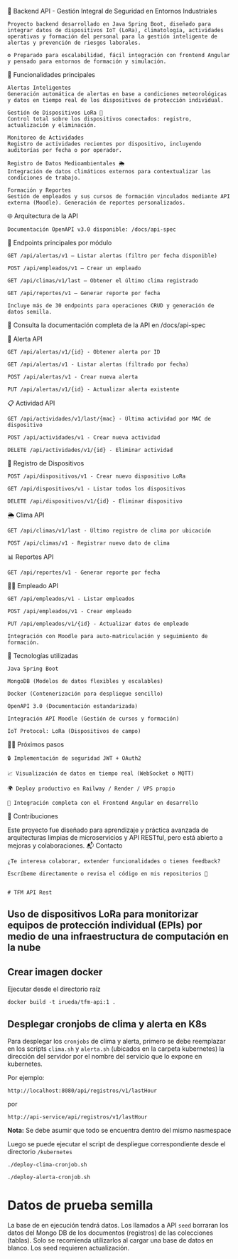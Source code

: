 🚀 Backend API - Gestión Integral de Seguridad en Entornos Industriales

    Proyecto backend desarrollado en Java Spring Boot, diseñado para integrar datos de dispositivos IoT (LoRa), climatología, actividades operativas y formación del personal para la gestión inteligente de alertas y prevención de riesgos laborales.

    ⚙️ Preparado para escalabilidad, fácil integración con frontend Angular y pensado para entornos de formación y simulación.

🧩 Funcionalidades principales

    Alertas Inteligentes
    Generación automática de alertas en base a condiciones meteorológicas y datos en tiempo real de los dispositivos de protección individual.

    Gestión de Dispositivos LoRa 📡
    Control total sobre los dispositivos conectados: registro, actualización y eliminación.

    Monitoreo de Actividades
    Registro de actividades recientes por dispositivo, incluyendo auditorías por fecha o por operador.

    Registro de Datos Medioambientales 🌦️
    Integración de datos climáticos externos para contextualizar las condiciones de trabajo.

    Formación y Reportes
    Gestión de empleados y sus cursos de formación vinculados mediante API externa (Moodle). Generación de reportes personalizados.

🌐 Arquitectura de la API

    Documentación OpenAPI v3.0 disponible: /docs/api-spec


🔌 Endpoints principales por módulo

    GET /api/alertas/v1 — Listar alertas (filtro por fecha disponible)

    POST /api/empleados/v1 — Crear un empleado

    GET /api/climas/v1/last — Obtener el último clima registrado

    GET /api/reportes/v1 — Generar reporte por fecha

    Incluye más de 30 endpoints para operaciones CRUD y generación de datos semilla.

📑 Consulta la documentación completa de la API en /docs/api-spec

🔔 Alerta API

    GET /api/alertas/v1/{id} - Obtener alerta por ID

    GET /api/alertas/v1 - Listar alertas (filtrado por fecha)

    POST /api/alertas/v1 - Crear nueva alerta

    PUT /api/alertas/v1/{id} - Actualizar alerta existente

📋 Actividad API

    GET /api/actividades/v1/last/{mac} - Última actividad por MAC de dispositivo

    POST /api/actividades/v1 - Crear nueva actividad

    DELETE /api/actividades/v1/{id} - Eliminar actividad

📡 Registro de Dispositivos

    POST /api/dispositivos/v1 - Crear nuevo dispositivo LoRa

    GET /api/dispositivos/v1 - Listar todos los dispositivos

    DELETE /api/dispositivos/v1/{id} - Eliminar dispositivo

🌦️ Clima API

    GET /api/climas/v1/last - Último registro de clima por ubicación

    POST /api/climas/v1 - Registrar nuevo dato de clima

📊 Reportes API

    GET /api/reportes/v1 - Generar reporte por fecha

👷‍♂️ Empleado API

    GET /api/empleados/v1 - Listar empleados

    POST /api/empleados/v1 - Crear empleado

    PUT /api/empleados/v1/{id} - Actualizar datos de empleado

    Integración con Moodle para auto-matriculación y seguimiento de formación.


🚀 Tecnologías utilizadas

    Java Spring Boot

    MongoDB (Modelos de datos flexibles y escalables)

    Docker (Contenerización para despliegue sencillo)

    OpenAPI 3.0 (Documentación estandarizada)

    Integración API Moodle (Gestión de cursos y formación)

    IoT Protocol: LoRa (Dispositivos de campo)

👨‍💻 Próximos pasos

    🔒 Implementación de seguridad JWT + OAuth2

    📈 Visualización de datos en tiempo real (WebSocket o MQTT)

    🌍 Deploy productivo en Railway / Render / VPS propio

    🧩 Integración completa con el Frontend Angular en desarrollo

🤝 Contribuciones

Este proyecto fue diseñado para aprendizaje y práctica avanzada de arquitecturas limpias de microservicios y API RESTful, pero está abierto a mejoras y colaboraciones.
📬 Contacto

    ¿Te interesa colaborar, extender funcionalidades o tienes feedback?

    Escríbeme directamente o revisa el código en mis repositorios 🚀
    
    
    # TFM API Rest
## Uso de dispositivos LoRa para monitorizar equipos de protección individual (EPIs) por medio de una infraestructura de computación en la nube

## Crear imagen docker
Ejecutar desde el directorio raíz

```
docker build -t irueda/tfm-api:1 .
```

## Desplegar cronjobs de clima y alerta en K8s

Para desplegar los ```cronjobs```  de clima y alerta, primero se debe reemplazar en los scripts ```clima.sh``` y ```alerta.sh``` (ubicados en la carpeta kubernetes) la dirección del servidor por el nombre del servicio que lo expone en kubernetes.

Por ejemplo:
```
http://localhost:8080/api/registros/v1/lastHour
```
por
```
http://api-service/api/registros/v1/lastHour
```
__Nota:__ Se debe asumir que todo se encuentra dentro del mismo nasmespace

Luego se puede ejecutar el script de despliegue correspondiente desde el directorio ```/kubernetes```
```
./deploy-clima-cronjob.sh
```

```
./deploy-alerta-cronjob.sh
```
# Datos de prueba semilla
La base de en ejecución tendrá datos. Los llamados a API ```seed``` borraran los datos del Mongo DB de los documentos (registros) de las colecciones (tablas). Solo se recomienda utilizarlos al cargar una base de datos en blanco. Los seed requieren actualización.
